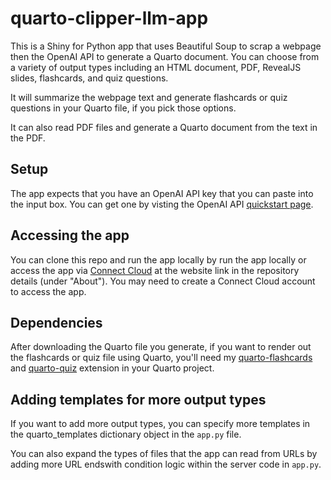 # quarto-clipper-llm-app

This is a Shiny for Python app that uses Beautiful Soup to scrap a webpage then the OpenAI API to generate a Quarto document. You can choose from a variety of output types including an HTML document, PDF, RevealJS slides, flashcards, and quiz questions.

It will summarize the webpage text and generate flashcards or quiz questions in your Quarto file, if you pick those options.

It can also read PDF files and generate a Quarto document from the text in the PDF.

## Setup

The app expects that you have an OpenAI API key that you can paste into the input box. You can get one by visting the OpenAI API [quickstart page](https://platform.openai.com/docs/quickstart/).

## Accessing the app

You can clone this repo and run the app locally by run the app locally or access the app via [Connect Cloud](https://connect.posit.cloud/) at the website link in the repository details (under "About"). You may need to create a Connect Cloud account to access the app.

## Dependencies

After downloading the Quarto file you generate, if you want to render out the flashcards or quiz file using Quarto, you'll need my [quarto-flashcards](https://github.com/parmsam/quarto-flashcards/) and  [quarto-quiz](https://github.com/parmsam/quarto-quiz) extension in your Quarto project.

## Adding templates for more output types

If you want to add more output types, you can specify more templates in the quarto_templates dictionary object in the `app.py` file. 

You can also expand the types of files that the app can read from URLs by adding more URL endswith condition logic within the server code in `app.py`.